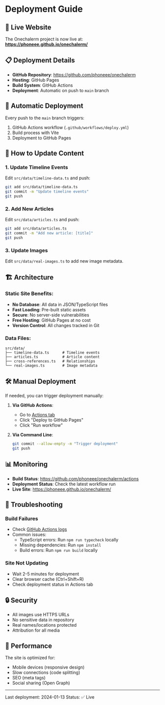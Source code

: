 # Deployment Guide

## 🚀 Live Website

The Onechalerm project is now live at:
**https://phoneee.github.io/onechalerm/**

## 📋 Deployment Details

- **GitHub Repository**: https://github.com/phoneee/onechalerm
- **Hosting**: GitHub Pages
- **Build System**: GitHub Actions
- **Deployment**: Automatic on push to `main` branch

## 🔄 Automatic Deployment

Every push to the `main` branch triggers:
1. GitHub Actions workflow (`.github/workflows/deploy.yml`)
2. Build process with Vite
3. Deployment to GitHub Pages

## 📝 How to Update Content

### 1. Update Timeline Events
Edit `src/data/timeline-data.ts` and push:
```bash
git add src/data/timeline-data.ts
git commit -m "Update timeline events"
git push
```

### 2. Add New Articles
Edit `src/data/articles.ts` and push:
```bash
git add src/data/articles.ts
git commit -m "Add new article: [title]"
git push
```

### 3. Update Images
Edit `src/data/real-images.ts` to add new image metadata.

## 🏗️ Architecture

### Static Site Benefits:
- **No Database**: All data in JSON/TypeScript files
- **Fast Loading**: Pre-built static assets
- **Secure**: No server-side vulnerabilities
- **Free Hosting**: GitHub Pages at no cost
- **Version Control**: All changes tracked in Git

### Data Files:
```
src/data/
├── timeline-data.ts      # Timeline events
├── articles.ts           # Article content
├── cross-references.ts   # Relationships
└── real-images.ts        # Image metadata
```

## 🛠️ Manual Deployment

If needed, you can trigger deployment manually:

1. **Via GitHub Actions**:
   - Go to [Actions tab](https://github.com/phoneee/onechalerm/actions)
   - Click "Deploy to GitHub Pages"
   - Click "Run workflow"

2. **Via Command Line**:
   ```bash
   git commit --allow-empty -m "Trigger deployment"
   git push
   ```

## 📊 Monitoring

- **Build Status**: https://github.com/phoneee/onechalerm/actions
- **Deployment Status**: Check the latest workflow run
- **Live Site**: https://phoneee.github.io/onechalerm/

## 🐛 Troubleshooting

### Build Failures
- Check [GitHub Actions logs](https://github.com/phoneee/onechalerm/actions)
- Common issues:
  - TypeScript errors: Run `npm run typecheck` locally
  - Missing dependencies: Run `npm install`
  - Build errors: Run `npm run build` locally

### Site Not Updating
- Wait 2-5 minutes for deployment
- Clear browser cache (Ctrl+Shift+R)
- Check deployment status in Actions tab

## 🔒 Security

- All images use HTTPS URLs
- No sensitive data in repository
- Real names/locations protected
- Attribution for all media

## 📱 Performance

The site is optimized for:
- Mobile devices (responsive design)
- Slow connections (code splitting)
- SEO (meta tags)
- Social sharing (Open Graph)

---

Last deployment: 2024-01-13
Status: ✅ Live